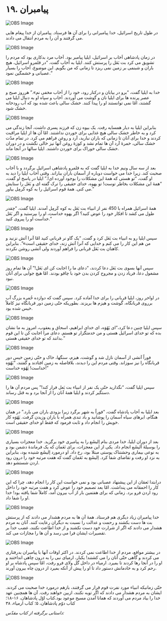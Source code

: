 # ۱۹. پیامبران

![OBS Image](https://cdn.door43.org/obs/jpg/360px/obs-en-19-01.jpg)

در طول تاریخ اسرائیل، خدا پیامبرانی را برای آن ها فرستاد. پیامبران از خدا پیغام هایی می گرفتند و آن را به مردم انتقال می دادند.

![OBS Image](https://cdn.door43.org/obs/jpg/360px/obs-en-19-02.jpg)

در زمان پادشاهی اَخاب بر اسرائیل، ایلیا پیامبر بود. اَخاب مرد بدکاری بود که مردم را تشویق می کرد بت بَعَل را پرستش کنند. ایلیا به اَخاب گفت، “در قلمرو اسرائیل، هیچ باران و شبنمی بر زمین نمی ریزد تا زمانی که من بگویم. این موضوع، اَخاب را بسیار عصبانی و خشمگین نمود.”

![OBS Image](https://cdn.door43.org/obs/jpg/360px/obs-en-19-03.jpg)

خدا به ایلیا گفت، “برو در بیابان و درکنار رود، خود را از اَخاب مخفی نم».” هرروز صبح و عصر پرنده ها برای ایلیا نان و گوشت می آوردند. اَخاب و سپاه او به دنبال ایلیا می گشتند، امّا نمی توانستند او را پیدا کنند. خشک سالی باعث شده بود که آب رودخانه خشک شود.

![OBS Image](https://cdn.door43.org/obs/jpg/360px/obs-en-19-04.jpg)

بنابراین ایلیا به دیار همسایه رفت. یک بیوه زن که فرزند پسری داشت، آنجا زندگی می کرد و به خاطر خشک سالی هیچ غذایی برای خوردن نداشتند. امّا آن ها از ایلیا مراقبت کردند و خدا برای آنان تا زمانی که باران نبارید، آرد و روغن فراهم می کرد. در تمام مدّت خشک سالی، خمرۀ آرد آن ها تمام نشد و کوزۀ روغن آنها نیز خالی نگشت و در دوران خشک سالی خوراک برای خوردن داشتند. ایلیا سالها در آنجا ماند.

![OBS Image](https://cdn.door43.org/obs/jpg/360px/obs-en-19-05.jpg)

بعد از سه سال ونیم خدا به ایلیا گفت که به قلمرو پادشاهی اسرائیل برگردد و با اَخاب صحبت کند. زیرا خدا می خواست دوباره از آسمان باران بباراند. وقتی اَخاب ایلیا را دید به او گفت، “تو هستی که همۀ این مشکلات را بوجود آورده ای!.” ایلیا در پاسخ او گفت، “همۀ این مشکلات بخاطر توست! تو یهوه، خدای حقیقی را ترک گفته ای و بَعَل را ستایش می کنی. همۀ قوم اسرائیل را به کوه کَرمِل بیاور.”

![OBS Image](https://cdn.door43.org/obs/jpg/360px/obs-en-19-06.jpg)

همۀ اسرائیل همراه با 450 نفر از انبیاء بت بَعَل به کوه کَرمِل آمدند. ایلیا گفت، “چقدر طول می کشد تا افکار خود را عوض کنید؟ اگر یهوه خداست، او را بپرستید و اگر بَعَل خداست او را پیروی کنید.”

![OBS Image](https://cdn.door43.org/obs/jpg/360px/obs-en-19-07.jpg)

سپس ایلیا رو به انبیاء بت بَعَل کرد و گفت، “یک گاو نر قربانی کنید امّا آنرا آتش نزنید و من هم این کار را می کنم و خدایی که آنرا آتش زند، خدای حقیقی است»”. بنابراین کاهنان بت بَعَل قربانی را فراهم آوردند ولی آتشی روشن نکردند.

![OBS Image](https://cdn.door43.org/obs/jpg/360px/obs-en-19-08.jpg)

سپس آنها بسوی بت بَعَل دعا کردند، “دعای ما را اجابت کن ای بَعَل!” آن ها تمام روز مشغول دعا، فریاد زدن و مجروح کردن بدن خود با چاقو بودند. امّا هیچ جوابی برای آنان نبود.

![OBS Image](https://cdn.door43.org/obs/jpg/360px/obs-en-19-09.jpg)

در اواخر روز، ایلیا قربانی را برای خدا آماده کرد. سپس گفت که دوازده خُمره بزرگ آب برروی قربانگاه، گوشت و هیزم ها بریزند. بطوریکه حتّی زمین دور قربانگاه نیز کاملاً خیس شده بود.

![OBS Image](https://cdn.door43.org/obs/jpg/360px/obs-en-19-10.jpg)

سپس ایلیا چنین دعا کرد،“ای یَهُوَه، ای خدای ابراهیم، اسحاق و یعقوب، امروز به ما نشان بده که تو خدای اسرائیل هستی و من خدمتگزار تو هستم. دعای مرا اجابت کن تا این قوم بدانند که تو خدای حقیقی هستی.”

![OBS Image](https://cdn.door43.org/obs/jpg/360px/obs-en-19-11.jpg)

فوراً آتشی از آسمان نازل شد و گوشت، هیزم، سنگها، خاک و حتّی زمین خیس دور قربانگاه را نیز سوزاند. وقتی مردم این را دیدند، بلافاصله به زمین افتادند و گفتند، “یَهُوَه خداست! یَهُوَه خداست!”

![OBS Image](https://cdn.door43.org/obs/jpg/360px/obs-en-19-12.jpg)

سپس ایلیا گفت، “نگذارید حتّی یک نفر از انبیاء بت بَعل فرار کند!” پس مردم آن ها را دستگیر کردند و ایلیا همۀ آنان را از آنجا برد و به قتل رساند.

![OBS Image](https://cdn.door43.org/obs/jpg/360px/obs-en-19-13.jpg)

بعد ایلیا به اَخاب پادشاه گفت، “فوراً به شهر برگرد زیرا بزودی باران می بارد.” در همان هنگام، ابرهای سیاه آسمان را پوشانید و باد تندی همراه با باران وزیدن گرفت. یَهُوَه کار خویش را انجام داد و ثابت فرمود که فقط او خدای حقیقی است.

![OBS Image](https://cdn.door43.org/obs/jpg/360px/obs-en-19-14.jpg)

بعد از دوران ایلیا، خدا مردی بنام اِلیشَع را به پیامبری خود برگزید. خدا معجزات بسیاری را بوسیلۀ اَلیشَع انجام داد. یکی از این معجزات، برای نَعَمان که یک فرماندۀ دشمن بود و به نوعی بیماری وحشتناک پوستی مبتلا بود، رخ داد. او درمورد اِلیشَع شنیده بود، بنابراین به نزد او رفت و تقاضای شفا کرد. اِلیشَع به نَعَمان گفت که هفت مرتبه خود را درون رود اردن شستشو دهد.

![OBS Image](https://cdn.door43.org/obs/jpg/360px/obs-en-19-15.jpg)

درابتدا نَعمَان از این پیشنهاد عصبانی بود و نمی خواست این کار را انجام دهد، چرا که این کار را احمقانه می پنداشت. امّا بعد تصمیم خود را عوض کرد و هفت مرتبه خود را داخل رود اردن فرو برد. زمانی که برای هفتمین بار از آب بیرون آمد، کاملاً شفا یافته بود! خدا او را شفا داد.

![OBS Image](https://cdn.door43.org/obs/jpg/360px/obs-en-19-16.jpg)

خدا پیامبران زیاد دیگری هم فرستاد. همۀ آن ها به مردم هشدار می دادند که از پرستش بت ها دست بکشند و رحمت و عدالت را نسبت به دیگران رعایت کنند. آنان به مردم هشدار می دادند که اگر از شرارت خود دست نکشند و از خدا اطاعت نکنند، غضب خدا بر تقصیرات ایشان فرا می رسد و آن ها را مجازات می کند.

![OBS Image](https://cdn.door43.org/obs/jpg/360px/obs-en-19-17.jpg)

در بیشتر مواقع، مردم از خدا اطاعت نمی کردند. در اکثر اوقات آنها با پیامبران بدرفتاری می کردند و گاهی حتّی آنان را می کشتند! یکبار، ارمیای نبی را به درون چاهی انداختند و او را در آنجا رها کردند تا بمیرد. ارمیاء در داخل گل ولای فرو رفت، امّا سپس پادشاه بر او رحم کرد و به خادمانش دستور داد تا او را پیش از آنکه بمیرد از درون چاه بیرون آورند.

![OBS Image](https://cdn.door43.org/obs/jpg/360px/obs-en-19-18.jpg)

حتّی زمانیکه انبیاء مورد نفرت قوم قرار می گرفتند، بازهم درمورد خدا صحبت می کردند. ایشان به مردم هشدار می دادند که اگر توبه نکنند، ازبین خواهند رفت. آن ها همچنین عهد خدا را بیاد مردم می آوردند که همانا آمدن مسیح موعود بود.کتاب اوّل پادشاهان، ۱۶-۱۸؛ کتاب دوّم پادشاهان، ۵؛ کتاب ارمیاء، ۳۸

_داستانی برگرفته از کتاب مقدّس:_